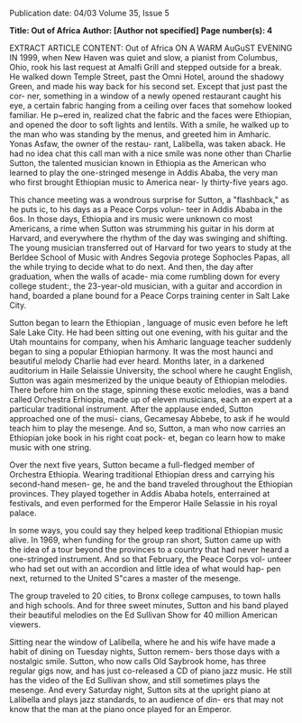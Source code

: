 Publication date: 04/03
Volume 35, Issue 5

**Title: Out of Africa**
**Author: [Author not specified]**
**Page number(s): 4**

EXTRACT ARTICLE CONTENT:
Out of Africa 
ON A WARM AuGuST EVENING IN 1999, 
when New Haven was quiet and slow, a 
pianist from Columbus, Ohio, rook his last 
request at Amalfi Grill and stepped outside 
for a break. He walked down Temple 
Street, past the Omni Hotel, around the 
shadowy Green, and made his way back for 
his second set. Except that just past the cor-
ner, something in a window of a 
newly opened restaurant caught 
his eye, a certain fabric hanging 
from a ceiling over faces that 
somehow looked familiar. He 
p~ered in, realized chat the fabric 
and the faces were Ethiopian, 
and opened the door to soft 
lights and lentils. With a smile, 
he walked up to the man who 
was standing by the menus, and 
greeted him in Amharic. Yonas 
Asfaw, the owner of the restau-
rant, Lalibella, was taken aback. 
He had no idea chat this call man 
with a nice smile was none other 
than Charlie Sutton, the talented musician 
known in Ethiopia as the American who 
learned to play the one-stringed mesenge in 
Addis Ababa, the very man who first 
brought Ethiopian music to America near-
ly thirty-five years ago. 

This chance meeting was a wondrous 
surprise for Sutton, a "flashback," as he 
puts ic, to his days as a Peace Corps volun-
teer in Addis Ababa in the 6os. In those 
days, Ethiopia and irs music were unknown 
co most Americans, a rime when Sutton 
was strumming his guitar in his dorm at 
Harvard, and everywhere the rhythm of the 
day was swinging and shifting. The young 
musician transferred out of Harvard for 
two years to study at the Berldee School of 
Music with Andres Segovia protege 
Sophocles Papas, all the while trying to 
decide what to do next. And then, the day 
after graduation, when the walls of acade-
mia come rumbling down for every college 
student:, the 23-year-old musician, with a 
guitar and accordion in hand, boarded a 
plane bound for a Peace Corps training 
center in Salt Lake City. 

Sutton began to learn the Ethiopian , 
language of music even before he left Sale 
Lake City. He had been sitting out one 
evening, with his guitar and the Utah 
mountains for company, when his Amharic 
language teacher suddenly began to sing a 
popular Ethiopian harmony. It was the 
most haunci 
and beautiful melody 
Charlie had ever heard. Months later, in a 
darkened auditorium in Haile Selaissie 
University, the school where he caught 
English, Sutton was again mesmerized by 
the unique beauty of Ethiopian melodies. 
There before him on the stage, spinning 
these exotic melodies, was a band called 
Orchestra Erhiopia, made up of eleven 
musicians, each an expert at a particular 
traditional instrument. After the applause 
ended, Sutton approached one of the musi-
cians, Gecamesay Abbebe, to ask if he 
would teach him to play the mesenge. And 
so, Sutton, a man who now carries an 
Ethiopian joke book in his right coat pock-
et, began co learn how to make music with 
one string. 

Over the next five years, Sutton 
became a full-fledged member of Orchestra 
Ethiopia. Wearing traditional Ethiopian 
dress and carrying his second-hand mesen-
ge, he and the band traveled throughout 
the Ethiopian provinces. They played 
together in Addis Ababa hotels, enterrained 
at festivals, and even performed for the 
Emperor Haile Selassie in his royal palace. 

In some ways, you could say they helped 
keep traditional Ethiopian music alive. In 
1969, when funding for the group ran 
short, Sutton came up with the idea of a 
tour beyond the provinces to a country that 
had never heard a one-stringed instrument. 
And so that February, the Peace Corps vol-
unteer who had set out with an accordion 
and little idea of what would hap-
pen next, returned to the United 
S"cares a master of the mesenge. 

The group traveled to 20 cities, to 
Bronx college campuses, to town 
halls and high schools. And for 
three sweet minutes, Sutton and 
his band played their beautiful 
melodies on the Ed Sullivan Show 
for 40 million American viewers. 

Sitting near the window of 
Lalibella, where he and his wife 
have made a habit of dining on 
Tuesday nights, Sutton remem-
bers those days with a nostalgic 
smile. Sutton, who now calls Old 
Saybrook home, has three regular gigs now, 
and has just co-released a CD of piano jazz 
music. He still has the video of the Ed 
Sullivan show, and still sometimes plays the 
mesenge. And every Saturday night, Sutton 
sits at the upright piano at Lalibella and 
plays jazz standards, to an audience of din-
ers that may not know that the man at the 
piano once played for an Emperor.